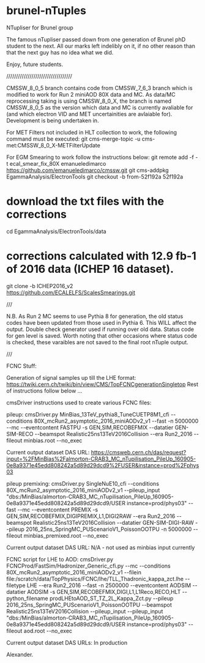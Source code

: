 brunel-nTuples
==============

NTupliser for Brunel group

The famous nTupliser passed down from one generation of Brunel phD student to the next. 
All our marks left indelibly on it, if no other reason than that the next guy has no idea what we did.

Enjoy, future students.

//////////////////////////////////


CMSSW_8_0_5 branch contains code from CMSSW_7_6_3 branch which is modified to work for Run 2 miniAOD 80X data and MC.
As data/MC reprocessing taking is using CMSSW_8_0_X, the branch is named CMSSW_8_0_5 as the version which data and MC is currently avaliable for (and which electron VID and MET uncertainities are avlaiable for).
Development is being undertaken in.

For MET Filters not included in HLT collection to work, the following command must be executed:
git cms-merge-topic -u cms-met:CMSSW_8_0_X-METFilterUpdate

For EGM Smearing to work follow the instructions below:
git remote add -f -t ecal_smear_fix_80X emanueledimarco https://github.com/emanueledimarco/cmssw.git
git cms-addpkg EgammaAnalysis/ElectronTools
git checkout -b from-52f192a 52f192a

# download the txt files with the corrections
cd EgammaAnalysis/ElectronTools/data
# corrections calculated with 12.9 fb-1 of 2016 data (ICHEP 16 dataset).
git clone -b ICHEP2016_v2 https://github.com/ECALELFS/ScalesSmearings.git

///

N.B. As Run 2 MC seems to use Pythia 8 for generation, the old status codes have been updated from those used in Pythia 6. This WILL affect the output. Double check generator used if running over old data. 
Status code for gen level is saved. Worth noting that other occasions where status code is checked, these varaibles are not saved to the final root nTuple output. 

///

FCNC Stuff:

Generation of signal samples up till the LHE format: https://twiki.cern.ch/twiki/bin/view/CMS/TopFCNCgenerationSingletop
Rest of instructions follow below ...

cmsDriver instructions used to create various FCNC files:

pileup:
cmsDriver.py MinBias_13TeV_pythia8_TuneCUETP8M1_cfi --conditions 80X_mcRun2_asymptotic_2016_miniAODv2_v1 --fast -n 5000000 --mc --eventcontent FASTPU -s GEN,SIM,RECOBEFMIX --datatier GEN-SIM-RECO --beamspot Realistic25ns13TeV2016Collision --era Run2_2016 --fileout minbias.root --no_exec

Current output dataset DAS URL: https://cmsweb.cern.ch/das/request?input=%2FMinBias%2Falmorton-CRAB3_MC_nTupilisation_PileUp_160905-0e8a9371e45edd808242a5d89d29dcd9%2FUSER&instance=prod%2Fphys03

pileup premixing:
cmsDriver.py SingleNuE10_cfi --conditions 80X_mcRun2_asymptotic_2016_miniAODv2_v1 --pileup_input "dbs:/MinBias/almorton-CRAB3_MC_nTupilisation_PileUp_160905-0e8a9371e45edd808242a5d89d29dcd9/USER instance=prod/phys03" --fast --mc --eventcontent PREMIX -s GEN,SIM,RECOBEFMIX,DIGIPREMIX,L1,DIGI2RAW --era Run2_2016 --beamspot Realistic25ns13TeV2016Collision --datatier GEN-SIM-DIGI-RAW --pileup 2016_25ns_SpringMC_PUScenarioV1_PoissonOOTPU -n 5000000 --fileout minbias_premixed.root --no_exec

Current output dataset DAS URL: N/A - not used as minbias input currently

FCNC script for LHE to AOD:
cmsDriver.py FCNCProd/FastSim/Hadronizer_Generic_cfi.py --mc --conditions 80X_mcRun2_asymptotic_2016_miniAODv2_v1 --filein file:/scratch/data/TopPhysics/FCNC/lhe/TLL_Thadronic_kappa_zct.lhe --filetype LHE --era Run2_2016 --fast -n 2500000 --eventcontent AODSIM --datatier AODSIM -s GEN,SIM,RECOBEFMIX,DIGI,L1,L1Reco,RECO,HLT --python_filename prodLHEtoAOD_ST_TZ_2L_Kappa_Zct.py --pileup 2016_25ns_SpringMC_PUScenarioV1_PoissonOOTPU --beamspot Realistic25ns13TeV2016Collision --pileup_input --pileup_input "dbs:/MinBias/almorton-CRAB3_MC_nTupilisation_PileUp_160905-0e8a9371e45edd808242a5d89d29dcd9/USER instance=prod/phys03" --fileout aod.root --no_exec

Current output dataset DAS URLs: In production

Alexander.
